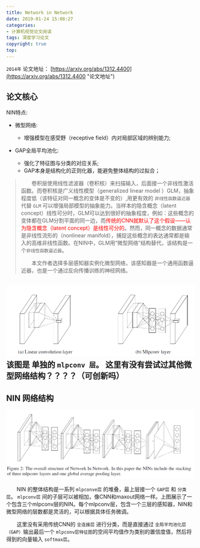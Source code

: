 ```yaml
---
title: Network in Network
date: 2019-01-24 15:08:27
categories: 
- 计算机视觉论文阅读
tags: 深度学习论文
copyright: true
top:
---
```

`2014年` 论文地址：  [https://arxiv.org/abs/1312.4400](https://arxiv.org/abs/1312.4400 "论文地址")

## 论文核心

NIN特点: 

- 微型网络: 
	- 增强模型在感受野（receptive field）内对局部区域的辨别能力;  


- GAP全局平均池化: 
	- 强化了特征图与分类的对应关系;
	- GAP本身是结构化的正则化器，能避免整体结构的过拟合；

	


> 　　卷积层使用线性滤波器（卷积核）来扫描输入，后面接一个非线性激活函数。而卷积核是广义线性模型（generalized linear model ）GLM，抽象程度低（该特征对同一概念的变体是不变的）,用更有效的 `非线性函数逼近器` 代替 `GLM` 可以增强局部模型的抽象能力。当样本的隐含概念（latent concept）线性可分时，GLM可以达到很好的抽象程度，例如：这些概念的变体都在GLM分割平面的同一边，而<font color=red>传统的CNN就默认了这个假设——认为隐含概念（latent concept）是线性可分的</font>。然而，同一概念的数据通常是非线性流形的（nonlinear manifold），捕捉这些概念的表达通常都是输入的高维非线性函数。在NIN中，GLM用“微型网络”结构替代，该结构是一个`非线性函数逼近器`。  
> 
> 　　本文作者选择多层感知器实例化微型网络，该感知器是一个通用函数逼近器，也是一个通过反向传播训练的神经网络。

![logo](Network-in-Network/nerworkInNetwork1.png)
该图是 单独的 `mlpconv 层`。
这里有没有尝试过其他微型网络结构？？？？（可创新吗）
- 
## NIN 网络结构
![logo](Network-in-Network/nerworkInNetwork2.png)

　　NIN 的整体结构是一系列 `mlpconve层` 的堆叠，最上层接一个 `GAP层` 和 `分类层`。 `mlpconv层` 间的子层可以被相加，像CNN和maxout网络一样。上图展示了一个包含三个mlpconv层的NIN。每个mlpconv层，包含一个三层的感知器，NIN和微型网络的层数都是灵活的，可以根据具体任务微调。

　　这里没有采用传统CNN的 `全连接层` 进行分类，而是直接通过 `全局平均池化层（GAP）`输出最后一个 `mlpconv层特征图`的空间平均值作为类别的置信度值，然后将得到的向量输入 `softmax层`。